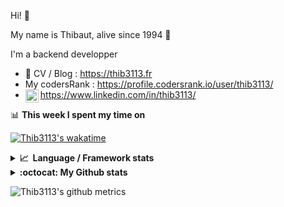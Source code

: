 Hi! 👋

My name is Thibaut, alive since 1994 🍷

I'm a backend developper

-   📝 CV / Blog : https://thib3113.fr
-   My codersRank : https://profile.codersrank.io/user/thib3113/
-   <a href="https://www.linkedin.com/in/thib3113/"><img align="left" alt="Thib3113's Linkedin" width="21px" src="https://img.icons8.com/color/48/linkedin.png" /></a> https://www.linkedin.com/in/thib3113/

📊 **This week I spent my time on**

[![Thib3113's wakatime](https://github-readme-stats.vercel.app/api/wakatime?username=thib3113&layout=default&theme=dracula&langs_count=6&hide_title=true&hide_border=true)](https://wakatime.com/@thib3113)

<details>
  <summary><b>📈&nbsp;&nbsp;Language&nbsp;/&nbsp;Framework stats</b></summary>
  <br/>  
  <a href='https://profile.codersrank.io/user/thib3113/'>
  <img src='http://cr-skills-chart-widget.azurewebsites.net/api/api?username=thib3113&padding=30&skills=php,batchfile,javascript,less,mysql,reactjs,scss,shell,typescript,vue'>
  </a>
</details>

<details>
  <summary><b>:octocat: My Github stats</b></summary>
  <br/>  
  
  <img src="https://github-readme-stats.vercel.app/api?username=thib3113&theme=dracula&show_icons=true&" alt="Thib3113's GitHub stats" />

<!--START_SECTION:activity-->

1. 🎉 Merged PR [#666](https://github.com/thib3113/unifi-client/pull/666) in [thib3113/unifi-client](https://github.com/thib3113/unifi-client)
2. 💪 Opened PR [#2611](https://github.com/centreon/centreon/pull/2611) in [centreon/centreon](https://github.com/centreon/centreon)
3. 🎉 Merged PR [#41](https://github.com/thib3113/node-crowdsec/pull/41) in [thib3113/node-crowdsec](https://github.com/thib3113/node-crowdsec)
4. 🎉 Merged PR [#665](https://github.com/thib3113/unifi-client/pull/665) in [thib3113/unifi-client](https://github.com/thib3113/unifi-client)
5. 🎉 Merged PR [#657](https://github.com/thib3113/unifi-client/pull/657) in [thib3113/unifi-client](https://github.com/thib3113/unifi-client)
 <!--END_SECTION:activity-->

</details>

![Thib3113's github metrics](https://gist.githubusercontent.com/thib3113/83a96e16f8bca103f1b0e376186c66ec/raw/github-metrics.svg)
